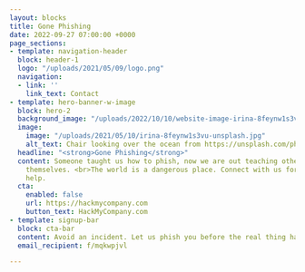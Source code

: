 ```yaml
---
layout: blocks
title: Gone Phishing
date: 2022-09-27 07:00:00 +0000
page_sections:
- template: navigation-header
  block: header-1
  logo: "/uploads/2021/05/09/logo.png"
  navigation:
  - link: ''
    link_text: Contact
- template: hero-banner-w-image
  block: hero-2
  background_image: "/uploads/2022/10/10/website-image-irina-8feynw1s3vu-unsplash.html"
  image:
    image: "/uploads/2021/05/10/irina-8feynw1s3vu-unsplash.jpg"
    alt_text: Chair looking over the ocean from https://unsplash.com/photos/8feynW1s3VU
  headline: "<strong>Gone Phishing</strong>"
  content: Someone taught us how to phish, now we are out teaching others how to protect
    themselves. <br>The world is a dangerous place. Connect with us for cybersecurity
    help.
  cta:
    enabled: false
    url: https://hackmycompany.com
    button_text: HackMyCompany.com
- template: signup-bar
  block: cta-bar
  content: Avoid an incident. Let us phish you before the real thing happens.
  email_recipient: f/mqkwpjvl

---
```

